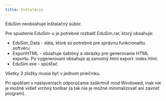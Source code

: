 ```yaml
---
title: Inštalácia
---
```


EduSim neobsahuje inštalačný súbor.

Pre spustenie EduSim-u je potrebné rozbaliť EduSim.rar, ktorý obsahuje:

* EduSim_Data - dáta, ktoré sú potrebné pre správnu funkcionalitu softvéru
* ExportHTML - obsahuje šablóny a obrázky pre generovanie HTML exportu. Po vygenerovaní obsahuje aj samotný html export: index.html.
* EduSim.exe - spúšťač

Všetky 3 zložky musia byť v jednom priečinku.

Pri spúšťaní v nastaveniach odporúčame zaškrtnúť mód Windowed, inak nie je možné vidieť vrchný toolbar (a tak nie je možné minimalizovať ani zavrieť program).
